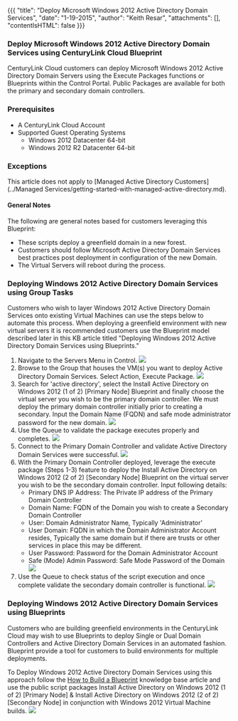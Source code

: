 {{{
  "title": "Deploy Microsoft Windows 2012 Active Directory Domain Services",
  "date": "1-19-2015",
  "author": "Keith Resar",
  "attachments": [],
  "contentIsHTML": false
}}}

### Deploy Microsoft Windows 2012 Active Directory Domain Services using CenturyLink Cloud Blueprint
CenturyLink Cloud customers can deploy Microsoft Windows 2012 Active Directory Domain Servers using the Execute Packages functions or Blueprints within the Control Portal. Public Packages are available for both the primary and secondary domain controllers.

### Prerequisites
* A CenturyLink Cloud Account
* Supported Guest Operating Systems
  * Windows 2012 Datacenter 64-bit
  * Windows 2012 R2 Datacenter 64-bit

### Exceptions
This article does not apply to [Managed Active Directory Customers](../Managed Services/getting-started-with-managed-active-directory.md).

#### General Notes
The following are general notes based for customers leveraging this Blueprint:
* These scripts deploy a greenfield domain in a new forest.  
* Customers should follow Microsoft Active Directory Domain Services best practices post deployment in configuration of the new Domain.
* The Virtual Servers will reboot during the process.

### Deploying Windows 2012 Active Directory Domain Services using Group Tasks
Customers who wish to layer Windows 2012 Active Directory Domain Services onto existing Virtual Machines can use the steps below to automate this process. When deploying a greenfield environment with new virtual servers it is recommended customers use the Blueprint model described later in this KB article titled "Deploying Windows 2012 Active Directory Domain Services using Blueprints."

1. Navigate to the Servers Menu in Control.
   ![](../images/deploy-active-directory-1.png)
2. Browse to the Group that houses the VM(s) you want to deploy Active Directory Domain Services.  Select Action, Execute Package.
   ![](../images/deploy-active-directory-2.png)
3. Search for 'active directory', select the Install Active Directory on Windows 2012 (1 of 2) [Primary Node] Blueprint and finally choose the virtual server you wish to be the primary domain controller. We must deploy the primary domain controller initially prior to creating a secondary. Input the Domain Name (FQDN) and safe mode administrator password for the new domain.
   ![](../images/deploy-active-directory-3.png)
4. Use the Queue to validate the package executes properly and completes.
   ![](../images/deploy-active-directory-4.png)
5. Connect to the Primary Domain Controller and validate Active Directory Domain Services were successful.
   ![](../images/deploy-active-directory-5.png)
6. With the Primary Domain Controller deployed, leverage the execute package (Steps 1-3) feature to deploy the Install Active Directory on Windows 2012 (2 of 2) [Secondary Node] Blueprint on the virtual server you wish to be the secondary domain controller. Input following details:
   * Primary DNS IP Address: The Private IP address of the Primary Domain Controller
   * Domain Name:  FQDN of the Domain you wish to create a Secondary Domain Controller
   * User:  Domain Administrator Name, Typically 'Administrator'
   * User Domain:  FQDN in which the Domain Administrator Account resides, Typically the same domain but if there are trusts or other services in place this may be different.  
   * User Password:  Password for the Domain Administrator Account
   * Safe (Mode) Admin Password: Safe Mode Password of the Domain
   ![](../images/deploy-active-directory-6.png)
7. Use the Queue to check status of the script execution and once complete validate the secondary domain controller is functional.
   ![](../images/deploy-active-directory-7.png)

### Deploying Windows 2012 Active Directory Domain Services using Blueprints
Customers who are building greenfield environments in the CenturyLink Cloud may wish to use Blueprints to deploy Single or Dual Domain Controllers and Active Directory Domain Services in an automated fashion. Blueprint provide a tool for customers to build environments for multiple deployments.  

To Deploy Windows 2012 Active Directory Domain Services using this approach follow the [How to Build a Blueprint](how-to-build-a-blueprint.md) knowledge base article and use the public script packages Install Active Directory on Windows 2012 (1 of 2) [Primary Node] & Install Active Directory on Windows 2012 (2 of 2) [Secondary Node] in conjunction with Windows 2012 Virtual Machine builds.
![](../images/deploy-active-directory-8.png)
